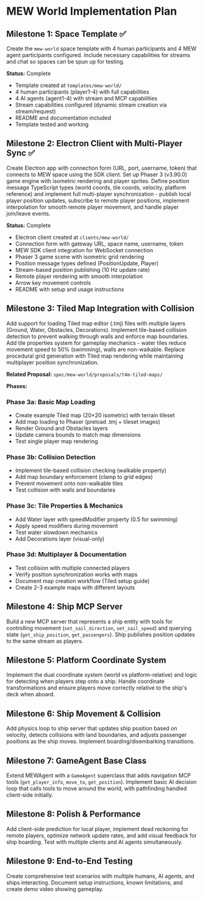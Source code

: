 # MEW World Implementation Plan

## Milestone 1: Space Template ✅

Create the `mew-world` space template with 4 human participants and 4 MEW agent participants configured. Include necessary capabilities for streams and chat so spaces can be spun up for testing.

**Status:** Complete
- Template created at `templates/mew-world/`
- 4 human participants (player1-4) with full capabilities
- 4 AI agents (agent1-4) with stream and MCP capabilities
- Stream capabilities configured (dynamic stream creation via stream/request)
- README and documentation included
- Template tested and working

## Milestone 2: Electron Client with Multi-Player Sync ✅

Create Electron app with connection form (URL, port, username, token) that connects to MEW space using the SDK client. Set up Phaser 3 (v3.90.0) game engine with isometric rendering and player sprites. Define position message TypeScript types (world coords, tile coords, velocity, platform reference) and implement full multi-player synchronization - publish local player position updates, subscribe to remote player positions, implement interpolation for smooth remote player movement, and handle player join/leave events.

**Status:** Complete
- Electron client created at `clients/mew-world/`
- Connection form with gateway URL, space name, username, token
- MEW SDK client integration for WebSocket connection
- Phaser 3 game scene with isometric grid rendering
- Position message types defined (PositionUpdate, Player)
- Stream-based position publishing (10 Hz update rate)
- Remote player rendering with smooth interpolation
- Arrow key movement controls
- README with setup and usage instructions

## Milestone 3: Tiled Map Integration with Collision

Add support for loading Tiled map editor (.tmj) files with multiple layers (Ground, Water, Obstacles, Decorations). Implement tile-based collision detection to prevent walking through walls and enforce map boundaries. Add tile properties system for gameplay mechanics - water tiles reduce movement speed to 50% (swimming), walls are non-walkable. Replace procedural grid generation with Tiled map rendering while maintaining multiplayer position synchronization.

**Related Proposal:** `spec/mew-world/proposals/t4m-tiled-maps/`

**Phases:**

### Phase 3a: Basic Map Loading
- Create example Tiled map (20×20 isometric) with terrain tileset
- Add map loading to Phaser (preload .tmj + tileset images)
- Render Ground and Obstacles layers
- Update camera bounds to match map dimensions
- Test single player map rendering

### Phase 3b: Collision Detection
- Implement tile-based collision checking (walkable property)
- Add map boundary enforcement (clamp to grid edges)
- Prevent movement onto non-walkable tiles
- Test collision with walls and boundaries

### Phase 3c: Tile Properties & Mechanics
- Add Water layer with speedModifier property (0.5 for swimming)
- Apply speed modifiers during movement
- Test water slowdown mechanics
- Add Decorations layer (visual-only)

### Phase 3d: Multiplayer & Documentation
- Test collision with multiple connected players
- Verify position synchronization works with maps
- Document map creation workflow (Tiled setup guide)
- Create 2-3 example maps with different layouts

## Milestone 4: Ship MCP Server

Build a new MCP server that represents a ship entity with tools for controlling movement (`set_sail_direction`, `set_sail_speed`) and querying state (`get_ship_position`, `get_passengers`). Ship publishes position updates to the same stream as players.

## Milestone 5: Platform Coordinate System

Implement the dual coordinate system (world vs platform-relative) and logic for detecting when players step onto a ship. Handle coordinate transformations and ensure players move correctly relative to the ship's deck when aboard.

## Milestone 6: Ship Movement & Collision

Add physics loop to ship server that updates ship position based on velocity, detects collisions with land boundaries, and adjusts passenger positions as the ship moves. Implement boarding/disembarking transitions.

## Milestone 7: GameAgent Base Class

Extend MEWAgent with a `GameAgent` superclass that adds navigation MCP tools (`get_player_info`, `move_to`, `get_position`). Implement basic AI decision loop that calls tools to move around the world, with pathfinding handled client-side initially.

## Milestone 8: Polish & Performance

Add client-side prediction for local player, implement dead reckoning for remote players, optimize network update rates, and add visual feedback for ship boarding. Test with multiple clients and AI agents simultaneously.

## Milestone 9: End-to-End Testing

Create comprehensive test scenarios with multiple humans, AI agents, and ships interacting. Document setup instructions, known limitations, and create demo video showing gameplay.
